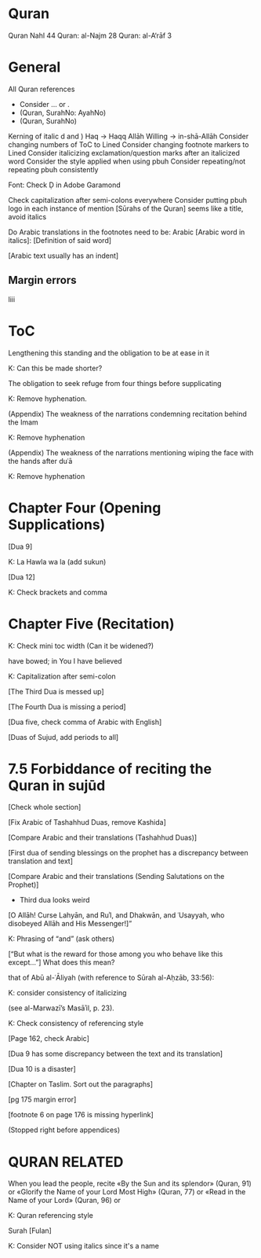 # Quran

Quran Nahl 44
Quran: al-Najm 28
Quran: al-A‘rāf 3

# General
All Quran references
- Consider ... or .
- (Quran, SurahNo: AyahNo)
- (Quran, SurahNo)

Kerning of italic d and )
Haq -> Haqq
Allāh Willing -> in-shā-Allāh
Consider changing numbers of ToC to Lined
Consider changing footnote markers to Lined
Consider italicizing exclamation/question marks after an italicized word
Consider the style applied when using pbuh
Consider repeating/not repeating pbuh consistently

Font: Check Ḍ in Adobe Garamond

Check capitalization after semi-colons everywhere
Consider putting pbuh logo in each instance of mention
[Sūrahs of the Quran] seems like a title, avoid italics

Do Arabic translations in the footnotes need to be:
Arabic [Arabic word in italics]: [Definition of said word]

[Arabic text usually has an indent]

## Margin errors

liii

# ToC

Lengthening this standing and the obligation to be at ease in it

K: Can this be made shorter?

The obligation to seek refuge from four things before supplicating

K: Remove hyphenation.

(Appendix) The weakness of the narrations condemning recitation behind the Imam

K: Remove hyphenation

(Appendix) The weakness of the narrations mentioning wiping the face with the hands after duʿā

K: Remove hyphenation

<!-- TODO: END OF TOC -->

# Chapter Four (Opening Supplications)

[Dua 9]

K: La Hawla wa la (add sukun)

[Dua 12]

K: Check brackets and comma

# Chapter Five (Recitation)

K: Check mini toc width (Can it be widened?)

have bowed; in You I have believed

K: Capitalization after semi-colon

[The Third Dua is messed up]

[The Fourth Dua is missing a period]

[Dua five, check comma of Arabic with English]

[Duas of Sujud, add periods to all]

# 7.5 Forbiddance of reciting the Quran in sujūd
[Check whole section]

[Fix Arabic of Tashahhud Duas, remove Kashida]

[Compare Arabic and their translations (Tashahhud Duas)]

[First dua of sending blessings on the prophet has a discrepancy between translation and text]

[Compare Arabic and their translations (Sending Salutations on the Prophet)]
- Third dua looks weird

[O Allāh! Curse Lahyān, and Ruʾl, and Dhakwān, and ʿUsayyah, who disobeyed Allāh and His Messenger!]”

K: Phrasing of “and” (ask others)

[“But what is the reward for those among you who behave like this except…”] What does this mean?

that of Abū al-ʿĀliyah (with reference to Sūrah al-Aḥzāb, 33:56):

K: consider consistency of italicizing

(see al-Marwazī’s Masāʾil, p. 23).

K: Check consistency of referencing style

[Page 162, check Arabic]

[Dua 9 has some discrepancy between the text and its translation]

[Dua 10 is a disaster]

[Chapter on Taslim. Sort out the paragraphs]

[pg 175 margin error]

[footnote 6 on page 176 is missing hyperlink]

(Stopped right before appendices)

# QURAN RELATED

When you lead the people, recite «By the Sun and its splendor» (Quran, 91) or «Glorify the Name of your Lord Most High» (Quran, 77) or «Read in the Name of your Lord» (Quran, 96) or

K: Quran referencing style

Surah [Fulan]

K: Consider NOT using italics since it's a name


